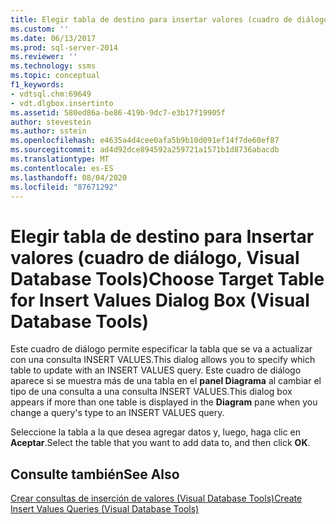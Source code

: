 ```yaml
---
title: Elegir tabla de destino para insertar valores (cuadro de diálogo, Visual Database Tools) | Microsoft Docs
ms.custom: ''
ms.date: 06/13/2017
ms.prod: sql-server-2014
ms.reviewer: ''
ms.technology: ssms
ms.topic: conceptual
f1_keywords:
- vdtsql.chm:69649
- vdt.dlgbox.insertinto
ms.assetid: 580ed86a-be86-419b-9dc7-e3b17f19905f
author: stevestein
ms.author: sstein
ms.openlocfilehash: e4635a4d4cee0afa5b9b10d091ef14f7de60ef87
ms.sourcegitcommit: ad4d92dce894592a259721a1571b1d8736abacdb
ms.translationtype: MT
ms.contentlocale: es-ES
ms.lasthandoff: 08/04/2020
ms.locfileid: "87671292"
---
```

# <a name="choose-target-table-for-insert-values-dialog-box-visual-database-tools"></a><span data-ttu-id="5b4f8-102">Elegir tabla de destino para Insertar valores (cuadro de diálogo, Visual Database Tools)</span><span class="sxs-lookup"><span data-stu-id="5b4f8-102">Choose Target Table for Insert Values Dialog Box (Visual Database Tools)</span></span>
  <span data-ttu-id="5b4f8-103">Este cuadro de diálogo permite especificar la tabla que se va a actualizar con una consulta INSERT VALUES.</span><span class="sxs-lookup"><span data-stu-id="5b4f8-103">This dialog allows you to specify which table to update with an INSERT VALUES query.</span></span> <span data-ttu-id="5b4f8-104">Este cuadro de diálogo aparece si se muestra más de una tabla en el **panel Diagrama** al cambiar el tipo de una consulta a una consulta INSERT VALUES.</span><span class="sxs-lookup"><span data-stu-id="5b4f8-104">This dialog box appears if more than one table is displayed in the **Diagram** pane when you change a query's type to an INSERT VALUES query.</span></span>  
  
 <span data-ttu-id="5b4f8-105">Seleccione la tabla a la que desea agregar datos y, luego, haga clic en **Aceptar**.</span><span class="sxs-lookup"><span data-stu-id="5b4f8-105">Select the table that you want to add data to, and then click **OK**.</span></span>  
  
## <a name="see-also"></a><span data-ttu-id="5b4f8-106">Consulte también</span><span class="sxs-lookup"><span data-stu-id="5b4f8-106">See Also</span></span>  
 [<span data-ttu-id="5b4f8-107">Crear consultas de inserción de valores &#40;Visual Database Tools&#41;</span><span class="sxs-lookup"><span data-stu-id="5b4f8-107">Create Insert Values Queries &#40;Visual Database Tools&#41;</span></span>](visual-database-tools.md)  
  
  
